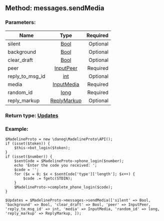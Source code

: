 ## Method: messages.sendMedia  

### Parameters:

| Name     |    Type       | Required |
|----------|:-------------:|---------:|
|silent|[Bool](../types/Bool.md) | Optional|
|background|[Bool](../types/Bool.md) | Optional|
|clear\_draft|[Bool](../types/Bool.md) | Optional|
|peer|[InputPeer](../types/InputPeer.md) | Required|
|reply\_to\_msg\_id|[int](../types/int.md) | Optional|
|media|[InputMedia](../types/InputMedia.md) | Required|
|random\_id|[long](../types/long.md) | Required|
|reply\_markup|[ReplyMarkup](../types/ReplyMarkup.md) | Optional|


### Return type: [Updates](../types/Updates.md)

### Example:


```
$MadelineProto = new \danog\MadelineProto\API();
if (isset($token)) {
    $this->bot_login($token);
}
if (isset($number)) {
    $sentCode = $MadelineProto->phone_login($number);
    echo 'Enter the code you received: ';
    $code = '';
    for ($x = 0; $x < $sentCode['type']['length']; $x++) {
        $code .= fgetc(STDIN);
    }
    $MadelineProto->complete_phone_login($code);
}

$Updates = $MadelineProto->messages->sendMedia(['silent' => Bool, 'background' => Bool, 'clear_draft' => Bool, 'peer' => InputPeer, 'reply_to_msg_id' => int, 'media' => InputMedia, 'random_id' => long, 'reply_markup' => ReplyMarkup, ]);
```